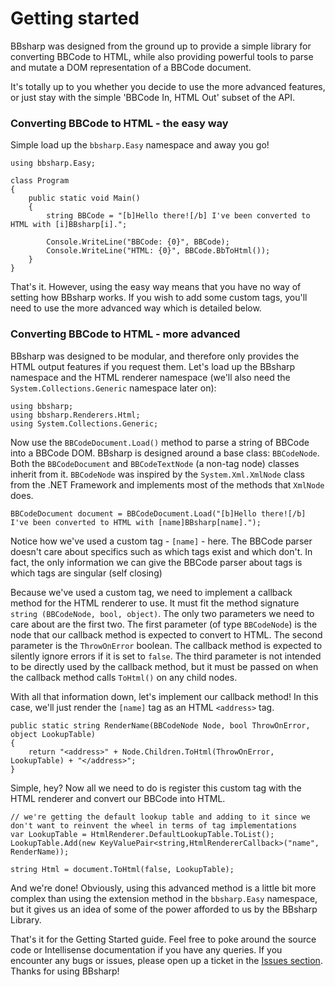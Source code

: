 Getting started
===============

BBsharp was designed from the ground up to provide a simple library for converting BBCode to HTML, while also providing powerful tools to parse and mutate a DOM representation of a BBCode document.

It's totally up to you whether you decide to use the more advanced features, or just stay with the simple 'BBCode In, HTML Out' subset of the API.

### Converting BBCode to HTML - the easy way

Simple load up the `bbsharp.Easy` namespace and away you go!

    using bbsharp.Easy;
    
    class Program
    {
    	public static void Main()
    	{
    		string BBCode = "[b]Hello there![/b] I've been converted to HTML with [i]BBsharp[i].";
    		
    		Console.WriteLine("BBCode: {0}", BBCode);
    		Console.WriteLine("HTML: {0}", BBCode.BbToHtml());
    	}
    }
   
That's it. However, using the easy way means that you have no way of setting how BBsharp works. If you wish to add some custom tags, you'll need to use the more advanced way which is detailed below.

### Converting BBCode to HTML - more advanced

BBsharp was designed to be modular, and therefore only provides the HTML output features if you request them. Let's load up the BBsharp namespace and the HTML renderer namespace (we'll also need the `System.Collections.Generic` namespace later on):
	
    using bbsharp;
    using bbsharp.Renderers.Html;
    using System.Collections.Generic;

Now use the `BBCodeDocument.Load()` method to parse a string of BBCode into a BBCode DOM. BBsharp is designed around a base class: `BBCodeNode`. Both the `BBCodeDocument` and `BBCodeTextNode` (a non-tag node) classes inherit from it. `BBCodeNode` was inspired by the `System.Xml.XmlNode` class from the .NET Framework and implements most of the methods that `XmlNode` does.

    BBCodeDocument document = BBCodeDocument.Load("[b]Hello there![/b] I've been converted to HTML with [name]BBsharp[name].");
    
Notice how we've used a custom tag - `[name]` - here. The BBCode parser doesn't care about specifics such as which tags exist and which don't. In fact, the only information we can give the BBCode parser about tags is which tags are singular (self closing)

Because we've used a custom tag, we need to implement a callback method for the HTML renderer to use. It must fit the method signature `string (BBCodeNode, bool, object)`. The only two parameters we need to care about are the first two. The first parameter (of type `BBCodeNode`) is the node that our callback method is expected to convert to HTML. The second parameter is the `ThrowOnError` boolean. The callback method is expected to silently ignore errors if it is set to `false`. The third parameter is not intended to be directly used by the callback method, but it must be passed on when the callback method calls `ToHtml()` on any child nodes.

With all that information down, let's implement our callback method! In this case, we'll just render the `[name]` tag as an HTML `<address>` tag.

    public static string RenderName(BBCodeNode Node, bool ThrowOnError, object LookupTable)
    {
    	return "<address>" + Node.Children.ToHtml(ThrowOnError, LookupTable) + "</address>";
    }
    
Simple, hey? Now all we need to do is register this custom tag with the HTML renderer and convert our BBCode into HTML.

	// we're getting the default lookup table and adding to it since we don't want to reinvent the wheel in terms of tag implementations
    var LookupTable = HtmlRenderer.DefaultLookupTable.ToList();
    LookupTable.Add(new KeyValuePair<string,HtmlRendererCallback>("name", RenderName));
    
    string Html = document.ToHtml(false, LookupTable);
    
And we're done! Obviously, using this advanced method is a little bit more complex than using the extension method in the `bbsharp.Easy` namespace, but it gives us an idea of some of the power afforded to us by the BBsharp Library.

That's it for the Getting Started guide. Feel free to poke around the source code or Intellisense documentation if you have any queries. If you encounter any bugs or issues, please open up a ticket in the [Issues section](http://github.com/charliesome/BBsharp/issues). Thanks for using BBsharp!